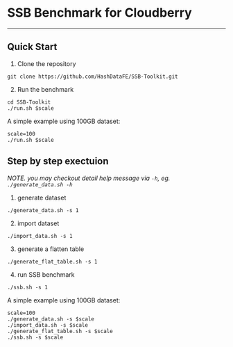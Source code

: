 # SSB Benchmark for Cloudberry
---

## Quick Start

1. Clone the repository
```
git clone https://github.com/HashDataFE/SSB-Toolkit.git
```

2. Run the benchmark
```
cd SSB-Toolkit
./run.sh $scale
```

A simple example using 100GB dataset:
```
scale=100
./run.sh $scale
```

## Step by step exectuion
*NOTE. you may checkout detail help message via `-h`, eg. `./generate_data.sh -h`*

1. generate dataset
```
./generate_data.sh -s 1
```

2. import dataset 
```
./import_data.sh -s 1
```

3. generate a flatten table
```
./generate_flat_table.sh -s 1
```

4. run SSB benchmark
```
./ssb.sh -s 1
```

A simple example using 100GB dataset:
```
scale=100
./generate_data.sh -s $scale
./import_data.sh -s $scale
./generate_flat_table.sh -s $scale
./ssb.sh -s $scale
```
